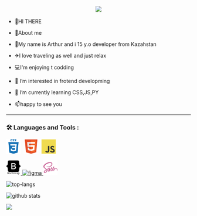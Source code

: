 <div id="header" align="center">
  <img src="https://media.giphy.com/media/M9gbBd9nbDrOTu1Mqx/giphy.gif" width="100"/>
</div>


- 👋HI THERE


- 🚀About me


- 🤝My name is Arthur and i 15 y.o developer from Kazahstan
- ✈I love traveling as well and just relax
- 💻I'm enjoying t codding
- 👀 I’m interested in frotend developming 
- 🌱 I’m currently learning CSS,JS,PY
- 📫happy to see you
---

### :hammer_and_wrench: Languages and Tools : 
<div>
  
  <img src="https://github.com/devicons/devicon/blob/master/icons/css3/css3-plain-wordmark.svg"  title="CSS3" alt="CSS" width="40" height="40"/>&nbsp;
  <img src="https://github.com/devicons/devicon/blob/master/icons/html5/html5-original.svg" title="HTML5" alt="HTML" width="40" height="40"/>&nbsp;
  <img src="https://github.com/devicons/devicon/blob/master/icons/javascript/javascript-original.svg" title="JavaScript" alt="JavaScript" width="40" height="40"/>&nbsp;
  <p align="left"> <a href="https://getbootstrap.com" target="_blank" rel="noreferrer"> <img src="https://raw.githubusercontent.com/devicons/devicon/master/icons/bootstrap/bootstrap-plain-wordmark.svg" alt="bootstrap" width="40" height="40"/> </a> <a href="https://www.figma.com/" target="_blank" rel="noreferrer"> <img src="https://www.vectorlogo.zone/logos/figma/figma-icon.svg" alt="figma" width="40" height="40"/> </a> <a href="https://sass-lang.com" target="_blank" rel="noreferrer"> <img src="https://raw.githubusercontent.com/devicons/devicon/master/icons/sass/sass-original.svg" alt="sass" width="40" height="40"/> </a> </p>

![top-langs](https://github-readme-stats.vercel.app/api/top-langs?username=sarah-hart-landolt&show_icons=true&theme=radical)

![github stats](https://github-readme-stats.vercel.app/api?username=sarah-hart-landolt&show_icons=true&theme=radical)

<img src="https://github-readme-streak-stats.herokuapp.com/?user=zluvsand"/>
<!---
